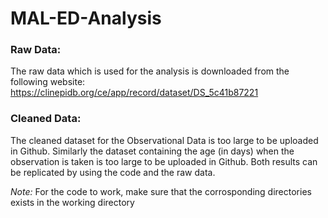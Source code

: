 # MAL-ED-Analysis
### Raw Data:
 The raw data which is used for the analysis is downloaded from the following website: https://clinepidb.org/ce/app/record/dataset/DS_5c41b87221
 
### Cleaned Data:
 The cleaned dataset for the Observational Data is too large to be uploaded in Github. 
 Similarly the dataset containing the age (in days) when the observation is taken is too large to be uploaded in Github. Both results can be replicated by using the code and the raw data.  
 
 _Note:_ For the code to work, make sure that the corrosponding directories exists in the working directory 

